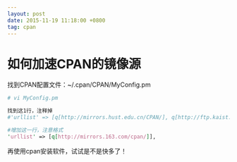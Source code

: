 ```yaml
---
layout: post
date: 2015-11-19 11:18:00 +0800
tag: cpan
---
```


# 如何加速CPAN的镜像源

找到CPAN配置文件：~/.cpan/CPAN/MyConfig.pm

```perl
# vi MyConfig.pm

找到这1行，注释掉
#'urllist' => [q[http://mirrors.hust.edu.cn/CPAN/], q[http://ftp.kaist.ac.kr/pub/CPAN/], q[http://cpan.communilink.net/]],

#增加这一行，注意格式
'urllist' => [q[http://mirrors.163.com/cpan/]],
```

再使用cpan安装软件，试试是不是快多了！
